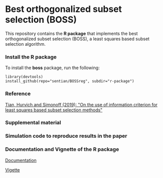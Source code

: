 # Best orthogonalized subset selection (BOSS)
This repository contains the **R package** that implements the best orthogonalized subset selection (BOSS), a least squares based subset selection algorithm.

### Install the R package
To install the **boss** package, run the following:
```
library(devtools)
install_github(repo="sentian/BOSSreg", subdir="r-package")
```

### Reference
[Tian, Hurvich and Simonoff (2019): "On the use of information criterion for least squares based subset selection methods"](https://github.com/sentian/BOSSreg/blob/master/paper/Tian2019.pdf)

### Supplemental material

### Simulation code to reproduce results in the paper

### Documentation and Vignette of the R package
[Documentation](https://github.com/sentian/BOSSreg/blob/master/BOSSreg_0.1.0.pdf)

[Vigette](https://github.com/sentian/BOSSreg/master/r-package/vignettes/boss.pdf)


